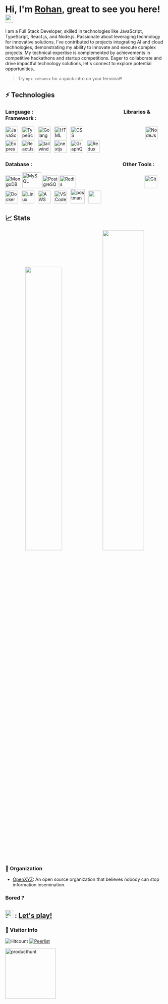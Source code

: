 
<h1>Hi, I'm <a href="https://rohan.sh">Rohan</a>, great to see you here! <img src="https://media.giphy.com/media/hvRJCLFzcasrR4ia7z/giphy.gif" width="25px"> </h1>

I am a Full Stack Developer, skilled in technologies like JavaScript, TypeScript, React.js, and Node.js. Passionate about leveraging technology for innovative solutions, I've contributed to projects integrating AI and cloud technologies, demonstrating my ability to innovate and execute complex projects. My technical expertise is complemented by achievements in competitive hackathons and startup competitions. Eager to collaborate and drive impactful technology solutions, let's connect to explore potential opportunities..
> Try `npx rohansx` for a quick intro on your terminal!!

## ⚡ Technologies

### Language : &nbsp;&nbsp;&nbsp;&nbsp;&nbsp;&nbsp;&nbsp;&nbsp;&nbsp;&nbsp;&nbsp;&nbsp;&nbsp;&nbsp;&nbsp;&nbsp;&nbsp;&nbsp;&nbsp;&nbsp;&nbsp;&nbsp;&nbsp;&nbsp;&nbsp;&nbsp;&nbsp;&nbsp;&nbsp;&nbsp;&nbsp;&nbsp;&nbsp;&nbsp;&nbsp;&nbsp;&nbsp;&nbsp;&nbsp;&nbsp;&nbsp;&nbsp;&nbsp;&nbsp;&nbsp;&nbsp;&nbsp;&nbsp;&nbsp;&nbsp;&nbsp;&nbsp;&nbsp;&nbsp;&nbsp;&nbsp;&nbsp;&nbsp;&nbsp;&nbsp;&nbsp;&nbsp;&nbsp;&nbsp;&nbsp;&nbsp;&nbsp;&nbsp;&nbsp;&nbsp;&nbsp;&nbsp;             Libraries & Framework :


<!--  <img src="https://cdn.jsdelivr.net/gh/devicons/devicon/icons/java/java-original-wordmark.svg" alt="Java" width="40" height="40"/>&nbsp;&nbsp; -->
  <img src="https://cdn.jsdelivr.net/gh/devicons/devicon/icons/javascript/javascript-original.svg" alt="JavaScript" width="40" height="40"/>&nbsp;&nbsp;
  <img src="https://github.com/rohansx/rohansx/assets/33249782/6541fe9d-3194-432b-800f-141b2e64ccc4" alt="TypeScript" width="40" height="40"/>&nbsp;&nbsp;
  <img src="https://github.com/user-attachments/assets/83a8c8fc-325a-4960-8a49-ad8098e17621" alt="Golang" width="40" height="40"/>&nbsp;&nbsp;
   <img src="https://cdn.jsdelivr.net/gh/devicons/devicon/icons/html5/html5-original.svg" alt="HTML" width="40" height="40"/>&nbsp;&nbsp;
  <img src="https://cdn.jsdelivr.net/gh/devicons/devicon/icons/css3/css3-original.svg" alt="CSS" width="40" height="40"/>&nbsp;&nbsp;
  &nbsp;&nbsp;&nbsp;&nbsp;&nbsp;&nbsp;&nbsp;&nbsp;&nbsp;&nbsp;&nbsp;&nbsp;&nbsp;&nbsp;&nbsp;&nbsp;&nbsp;&nbsp;&nbsp;&nbsp;&nbsp;&nbsp;&nbsp;&nbsp;&nbsp;&nbsp;&nbsp;&nbsp;&nbsp;&nbsp;&nbsp;&nbsp;&nbsp;&nbsp;&nbsp;&nbsp;&nbsp;&nbsp;&nbsp;&nbsp;&nbsp;&nbsp;&nbsp;&nbsp;&nbsp;&nbsp;
   <img src="https://user-images.githubusercontent.com/33249782/229697042-b311ebf0-52b7-4812-b67d-44f902dd8f02.png" alt="NodeJs" width="40" height="40"/>&nbsp;&nbsp;
      <img src="https://github.com/rohansx/rohansx/assets/33249782/8137bca9-1398-4db7-a3fa-a3784714841e" alt="ExpressJs" width="40" height="40"/>&nbsp;&nbsp;
  <img src="https://cdn.jsdelivr.net/gh/devicons/devicon/icons/react/react-original.svg" alt="ReactJs" width="40" height="40"/>&nbsp;&nbsp;
  <img src="https://github.com/rohansx/rohansx/assets/33249782/af07e5bb-47ec-4f65-97a6-285bb3525df0" alt="tailwindcss" width="40" height="40"/>&nbsp;&nbsp;
    <img src="https://github.com/rohansx/rohansx/assets/33249782/e7ecd254-1df9-41e5-944f-53e33c63f082" alt="nextjs" width="40" height="40"/>&nbsp;&nbsp;
    <img src="https://github.com/rohansx/rohansx/assets/33249782/1682a79e-2d9a-4e18-bd92-ffe84e2dfa7f" alt="GraphQL" width="40" height="40"/>&nbsp;&nbsp;
    <img src="https://github.com/rohansx/rohansx/assets/33249782/b8b41e0b-fd1e-4870-9714-7b452e02e35e" alt="Redux" width="40" height="40"/>&nbsp;&nbsp;
    

 <!--  <img src="https://getbootstrap.com/docs/5.0/assets/brand/bootstrap-logo.svg" title="JavaScript" alt="Bootstrap" width="40" height="40"/>&nbsp;&nbsp; -->


 
















  


### Database : &nbsp;&nbsp;&nbsp;&nbsp;&nbsp;&nbsp;&nbsp;&nbsp;&nbsp;&nbsp;&nbsp;&nbsp;&nbsp;&nbsp;&nbsp;&nbsp;&nbsp;&nbsp;&nbsp;&nbsp;&nbsp;&nbsp;&nbsp;&nbsp;&nbsp;&nbsp;&nbsp;&nbsp;&nbsp;&nbsp;&nbsp;&nbsp;&nbsp;&nbsp;&nbsp;&nbsp;&nbsp;&nbsp;&nbsp;&nbsp;&nbsp;&nbsp;&nbsp;&nbsp;&nbsp;&nbsp;&nbsp;&nbsp;&nbsp;&nbsp;&nbsp;&nbsp;&nbsp;&nbsp;&nbsp;&nbsp;&nbsp;&nbsp;&nbsp;&nbsp;&nbsp;&nbsp;&nbsp;&nbsp;&nbsp;&nbsp;&nbsp;&nbsp;&nbsp;&nbsp;&nbsp;&nbsp;     Other Tools :
<div>
    <img src="https://github.com/rohansx/rohansx/assets/33249782/c7aeee4c-ea56-48c6-81c5-0b5cc10dfe73" alt="MongoDB" width="50" height="40"/>
   <img src="https://github.com/rohansx/rohansx/assets/33249782/553127ea-fd87-4395-91d2-17978801e88d" alt="MySQL" width="60" height="50"/>
   <img src="https://github.com/rohansx/rohansx/assets/33249782/6f5eb3e5-38bd-483e-814f-baa1dc8edc17" alt="PostgreSQL" width="50" height="40"/>
   <img src="https://github.com/rohansx/rohansx/assets/33249782/ab19319b-5386-47ad-a3a3-75f348d48686" alt="Redis" width="50" height="40"/>
&nbsp;&nbsp;&nbsp;&nbsp;&nbsp;&nbsp;&nbsp;&nbsp;&nbsp;&nbsp;&nbsp;&nbsp;&nbsp;&nbsp;&nbsp;&nbsp;&nbsp;&nbsp;&nbsp;&nbsp;&nbsp;&nbsp;&nbsp;&nbsp;&nbsp;&nbsp;&nbsp;&nbsp;&nbsp;&nbsp;&nbsp;&nbsp;&nbsp;&nbsp;&nbsp;&nbsp;&nbsp;&nbsp;&nbsp;&nbsp;&nbsp;&nbsp;&nbsp;&nbsp;&nbsp;&nbsp;&nbsp;&nbsp;&nbsp;&nbsp;&nbsp;&nbsp;&nbsp;&nbsp;
  <img src="https://cdn.jsdelivr.net/gh/devicons/devicon/icons/git/git-original.svg" alt="Git" width="40" height="40"/>&nbsp;&nbsp;
  <img src="https://github.com/rohansx/rohansx/assets/33249782/84f86d13-4f1b-4eff-8602-078a488cb147" alt="Docker" width="40" height="40"/>&nbsp;&nbsp;
  <img src="https://github.com/rohansx/rohansx/assets/33249782/963e9f0d-40d2-4a52-bd2a-3a096edac0fb" alt="Linux" width="40" height="40"/>&nbsp;&nbsp;
  <img src="https://github.com/rohansx/rohansx/assets/33249782/38c5e20a-2947-4d7a-b62b-a357a8692f26" alt="AWS" width="40" height="40"/>&nbsp;&nbsp;
  <img src="https://cdn.jsdelivr.net/gh/devicons/devicon/icons/vscode/vscode-original.svg" alt="VS Code" width="40" height="40"/>&nbsp;&nbsp;
  <img src="https://user-images.githubusercontent.com/33249782/229693464-73adb160-36c9-4e9b-ba23-bf32dde4d03c.png" alt="postman" width="45" height="45"/>&nbsp;&nbsp;
   <img src="https://github.com/rohansx/rohansx/assets/33249782/9ff60da6-9ce5-4d50-8794-baaba0e992dc alt="canva" width="40" height="40"/>&nbsp;



<!-- ![canva_logo_icon_145428](https://user-images.githubusercontent.com/33249782/229694413-0f0a23cf-0924-439f-b0d6-4cd73ae77161.png) -->




## 📈 Stats
<p align="center">

  <img width="48%" src="https://github-readme-stats.vercel.app/api?username=rohansx&show_icons=true&theme="/>
  <img width="51%" src="https://github-readme-streak-stats.herokuapp.com/?user=rohansx&theme=" />
 
 </p>
  
<!-- ![My activity](https://github-readme-activity-graph.cyclic.app/graph?username=rohansx&theme=react-dark)
 -->
<!-- <a href="https://github.com/anuraghazra/github-readme-stats"><img align="center" src="https://github-readme-stats.vercel.app/api/top-langs/?username=rohansx&layout=compact&theme=buefy&hide_border=true" /></a>  -->
  
<!-- ![My activty](https://github-contribution-graph.ez4o.com/?username=rohansx&last_n_days=10&img_url=#ffff) -->
 

### 🏢 Organization
- <a href="https://github.com/open-xyz">OpenXYZ</a>: An open source organization that believes nobody can stop information insemination.

  
### Bored ?
<p align="center">
<!--  <img src="https://github.com/rohansx/rohansx/assets/33249782/c3b8f132-b9ba-4131-8f66-4f58b85cc60f" alt="burpsuite"width="40"/> -->
  <h2><img src="https://github.com/rohansx/rohansx/assets/33249782/1bd07161-11f4-43c5-8320-30a93f4fe441" alt="burpsuite"width="25"/> : <a href="https://www.chess.com/member/rawhun"> Let's play!</a></h2> 
</p>
  
### 👀 Visitor Info

![Hitcount](https://komarev.com/ghpvc/?username=rohansx&color=57bcd9)
[![Peerlist](https://github-readme-badge.peerlist.io/api/rohansx)](https://peerlist.io/rohansx)

<a href="https://www.producthunt.com/@rohansx"><img src="https://github.com/rohansx/rohansx/assets/33249782/12ac6d91-b424-4ef8-8f87-efea7184e894" alt="producthunt" width="160"/> </a>


